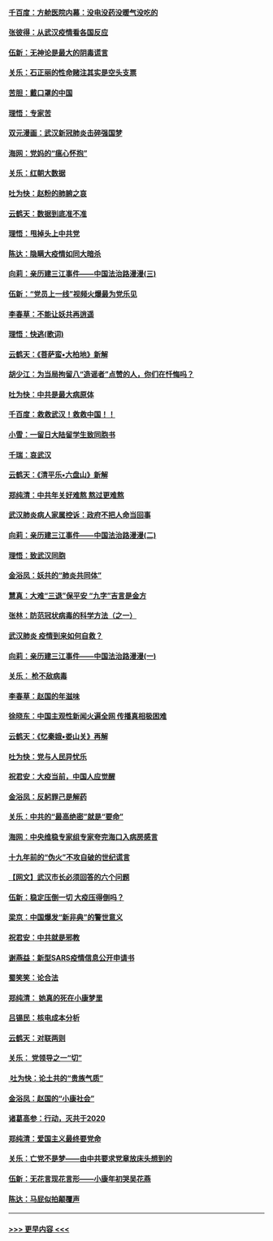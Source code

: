 #### [千百度：方舱医院内幕：没电没药没暖气没吃的](../pages/nsc993/n11850211.md?t=02072033) 
#### [张彼得：从武汉疫情看各国反应](../pages/nsc993/n11850102.md?t=02072033) 
#### [伍新：无神论是最大的阴毒谎言](../pages/nsc993/n11846129.md?t=02072033) 
#### [关乐：石正丽的性命赌注其实是空头支票](../pages/nsc993/n11846109.md?t=02072033) 
#### [苦胆：戴口罩的中国](../pages/nsc993/n11845576.md?t=02072033) 
#### [理悟：专家苦](../pages/nsc993/n11845564.md?t=02072033) 
#### [双元漫画：武汉新冠肺炎击碎强国梦](../pages/nsc993/n11843320.md?t=02072033) 
#### [海网：党妈的“瘟心怀抱”](../pages/nsc993/n11840740.md?t=02072033) 
#### [关乐：红朝大数据](../pages/nsc993/n11840675.md?t=02072033) 
#### [吐为快：赵粉的肺腑之哀](../pages/nsc993/n11840618.md?t=02072033) 
#### [云鹤天：数据到底准不准](../pages/nsc993/n11840325.md?t=02072033) 
#### [理悟：甩掉头上中共党](../pages/nsc993/n11838826.md?t=02072033) 
#### [陈达：隐瞒大疫情如同大暗杀](../pages/nsc993/n11838771.md?t=02072033) 
#### [向莉：亲历建三江事件——中国法治路漫漫(三)](../pages/nsc993/n11831825.md?t=02072033) 
#### [伍新：“党员上一线”视频火爆最为党乐见](../pages/nsc993/n11838200.md?t=02072033) 
#### [李春草：不能让妖共再逍遥](../pages/nsc993/n11838102.md?t=02072033) 
#### [理悟：快逃(歌词)](../pages/nsc993/n11838083.md?t=02072033) 
#### [云鹤天：《菩萨蛮▪大柏地》新解](../pages/nsc993/n11838059.md?t=02072033) 
#### [胡少江：为当局拘留八“造谣者”点赞的人，你们在忏悔吗？](../pages/nsc993/n11836801.md?t=02072033) 
#### [吐为快：中共是最大病原体](../pages/nsc993/n11836748.md?t=02072033) 
#### [千百度：救救武汉！救救中国！！](../pages/nsc993/n11836145.md?t=02072033) 
#### [小雪：一留日大陆留学生致同胞书](../pages/nsc993/n11834624.md?t=02072033) 
#### [千瑞：哀武汉](../pages/nsc993/n11833647.md?t=02072033) 
#### [云鹤天：《清平乐▪六盘山》新解](../pages/nsc993/n11833611.md?t=02072033) 
#### [郑纯清：中共年关好难熬 熬过更难熬](../pages/nsc993/n11833489.md?t=02072033) 
#### [武汉肺炎病人家属控诉：政府不把人命当回事](../pages/nsc993/n11833205.md?t=02072033) 
#### [向莉：亲历建三江事件——中国法治路漫漫(二)](../pages/nsc993/n11829102.md?t=02072033) 
#### [理悟：致武汉同胞](../pages/nsc993/n11831522.md?t=02072033) 
#### [金浴凤：妖共的“肺炎共同体”](../pages/nsc993/n11829448.md?t=02072033) 
#### [慧真：大难“三退”保平安 “九字”吉言是金方](../pages/nsc993/n11829501.md?t=02072033) 
#### [张林：防范冠状病毒的科学方法（之一）](../pages/nsc993/n11828618.md?t=02072033) 
#### [武汉肺炎 疫情到来如何自救？](../pages/nsc993/n11827632.md?t=02072033) 
#### [向莉：亲历建三江事件——中国法治路漫漫(一)](../pages/nsc993/n11827190.md?t=02072033) 
#### [关乐： 枪不敌病毒](../pages/nsc993/n11826746.md?t=02072033) 
#### [李春草：赵国的年滋味](../pages/nsc993/n11826321.md?t=02072033) 
#### [徐晓东：中国主观性新闻火遍全网 传播真相极困难](../pages/nsc993/n11826508.md?t=02072033) 
#### [云鹤天：《忆秦娥▪娄山关》再解](../pages/nsc993/n11824682.md?t=02072033) 
#### [吐为快：党与人民异忧乐](../pages/nsc993/n11824660.md?t=02072033) 
#### [祝君安：大疫当前，中国人应觉醒](../pages/nsc993/n11821946.md?t=02072033) 
#### [金浴凤：反躬罪己是解药](../pages/nsc993/n11820280.md?t=02072033) 
#### [关乐：中共的“最高绝密”就是“要命”](../pages/nsc993/n11816946.md?t=02072033) 
#### [海网：中央维稳专家组专家夸完海口入病房感言](../pages/nsc993/n11815138.md?t=02072033) 
#### [十九年前的“伪火”不攻自破的世纪谎言](../pages/nsc993/n11813238.md?t=02072033) 
#### [【网文】武汉市长必须回答的六个问题](../pages/nsc993/n11813848.md?t=02072033) 
#### [伍新：稳定压倒一切 大疫压得倒吗？](../pages/nsc993/n11812634.md?t=02072033) 
#### [梁京：中国爆发“新非典”的警世意义](../pages/nsc993/n11812554.md?t=02072033) 
#### [祝君安：中共就是邪教](../pages/nsc993/n11812431.md?t=02072033) 
#### [谢燕益：新型SARS疫情信息公开申请书](../pages/nsc993/n11808840.md?t=02072033) 
#### [蜀笑笑：论合法](../pages/nsc993/n11808064.md?t=02072033) 
#### [郑纯清： 她真的死在小康梦里](../pages/nsc993/n11806623.md?t=02072033) 
#### [吕锡民：核电成本分析](../pages/nsc993/n11806284.md?t=02072033) 
#### [云鹤天：对联两则](../pages/nsc993/n11805957.md?t=02072033) 
#### [关乐： 党领导之一“切”](../pages/nsc993/n11804505.md?t=02072033) 
#### [ 吐为快：论土共的“贵族气质”](../pages/nsc993/n11804490.md?t=02072033) 
#### [金浴凤：赵国的“小康社会”](../pages/nsc993/n11804452.md?t=02072033) 
#### [诸葛高参：行动，灭共于2020](../pages/nsc993/n11804120.md?t=02072033) 
#### [郑纯清：爱国主义最终要党命](../pages/nsc993/n11802197.md?t=02072033) 
#### [关乐：亡党不是梦——由中共要求党章放床头想到的](../pages/nsc993/n11802156.md?t=02072033) 
#### [伍新：无花言现花言形——小康年初哭吴花燕](../pages/nsc993/n11800044.md?t=02072033) 
#### [陈达：马屁似拍颠覆声](../pages/nsc993/n11800010.md?t=02072033) 

----
#### [ >>> 更早内容 <<< ](../indexes/nsc993-earlier.md)
